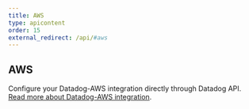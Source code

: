 ```yaml
---
title: AWS
type: apicontent
order: 15
external_redirect: /api/#aws
---
```


## AWS

Configure your Datadog-AWS integration directly through Datadog API.
[Read more about Datadog-AWS integration][1].

[1]: /integrations/amazon_web_services

